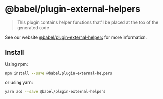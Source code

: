 # @babel/plugin-external-helpers

> This plugin contains helper functions that’ll be placed at the top of the generated code

See our website [@babel/plugin-external-helpers](https://babeljs.io/docs/en/next/babel-plugin-external-helpers.html) for more information.

## Install

Using npm:

```sh
npm install --save @babel/plugin-external-helpers
```

or using yarn:

```sh
yarn add --save @babel/plugin-external-helpers
```
